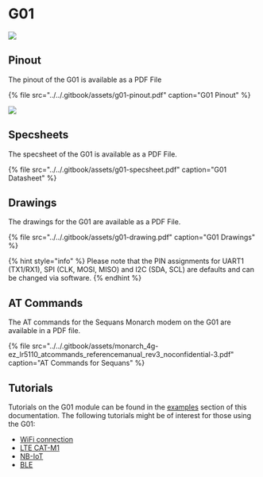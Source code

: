# G01

![](../../.gitbook/assets/g01-1.png)

## Pinout

The pinout of the G01 is available as a PDF File

{% file src="../../.gitbook/assets/g01-pinout.pdf" caption="G01 Pinout" %}

![](../../.gitbook/assets/g01-pinout.png)

## Specsheets

The specsheet of the G01 is available as a PDF File.

{% file src="../../.gitbook/assets/g01-specsheet.pdf" caption="G01 Datasheet" %}

## Drawings

The drawings for the G01 are available as a PDF File.

{% file src="../../.gitbook/assets/g01-drawing.pdf" caption="G01 Drawings" %}

{% hint style="info" %}
Please note that the PIN assignments for UART1 \(TX1/RX1\), SPI \(CLK, MOSI, MISO\) and I2C \(SDA, SCL\) are defaults and can be changed via software.
{% endhint %}

## AT Commands

The AT commands for the Sequans Monarch modem on the G01 are available in a PDF file.

{% file src="../../.gitbook/assets/monarch\_4g-ez\_lr5110\_atcommands\_referencemanual\_rev3\_noconfidential-3.pdf" caption="AT Commands for Sequans" %}

## Tutorials

Tutorials on the G01 module can be found in the [examples](../../tutorials/introduction.md) section of this documentation. The following tutorials might be of interest for those using the G01:

* [WiFi connection](../../tutorials/all/wlan.md)
* [LTE CAT-M1](../../tutorials/lte/cat-m1.md)
* [NB-IoT](../../tutorials/lte/nb-iot.md)
* [BLE](../../tutorials/all/ble.md)
